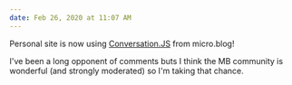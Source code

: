 ```yaml
---
date: Feb 26, 2020 at 11:07 AM
---
```


Personal site is now using [Conversation.JS](https://help.micro.blog/2020/conversation-js/) from micro.blog!

I've been a long opponent of comments buts I think the MB community is wonderful (and strongly moderated) so I'm taking that chance. 